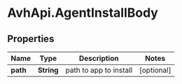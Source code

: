 # AvhApi.AgentInstallBody

## Properties

Name | Type | Description | Notes
------------ | ------------- | ------------- | -------------
**path** | **String** | path to app to install | [optional] 


